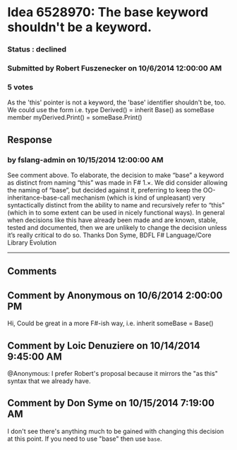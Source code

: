 # Idea 6528970: The base keyword shouldn't be a keyword. #

### Status : declined

### Submitted by Robert Fuszenecker on 10/6/2014 12:00:00 AM

### 5 votes

As the 'this' pointer is not a keyword, the 'base' identifier shouldn't be, too. We could use the form i.e.
type Derived() =
inherit Base() as someBase
member myDerived.Print() =
someBase.Print()



## Response 
### by fslang-admin on 10/15/2014 12:00:00 AM

See comment above.
To elaborate, the decision to make “base” a keyword as distinct from naming “this” was made in F# 1.×. We did consider allowing the naming of “base”, but decided against it, preferring to keep the OO-inheritance-base-call mechanism (which is kind of unpleasant) very syntactically distinct from the ability to name and recursively refer to “this” (which in to some extent can be used in nicely functional ways).
In general when decisions like this have already been made and are known, stable, tested and documented, then we are unlikely to change the decision unless it’s really critical to do so.
Thanks
Don Syme, BDFL F# Language/Core Library Evolution

------------------------
## Comments


## Comment by Anonymous on 10/6/2014 2:00:00 PM
Hi,
Could be great in a more F#-ish way, i.e. inherit someBase = Base()


## Comment by Loic Denuziere on 10/14/2014 9:45:00 AM
@Anonymous: I prefer Robert's proposal because it mirrors the "as this" syntax that we already have.


## Comment by Don Syme on 10/15/2014 7:19:00 AM
I don't see there's anything much to be gained with changing this decision at this point. If you need to use "base" then use ``base``.

